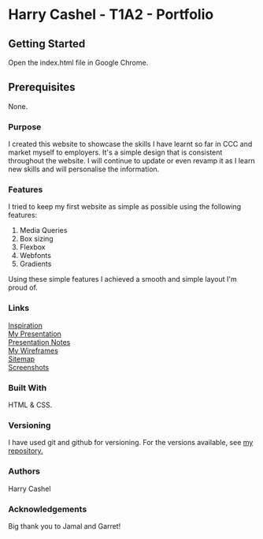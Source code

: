 # Harry Cashel - T1A2 - Portfolio

## Getting Started
Open the index.html file in Google Chrome.

## Prerequisites
None.

### Purpose
I created this website to showcase the skills I have learnt so far in CCC and market myself to employers.
It's a simple design that is consistent throughout the website. I will continue to update or even revamp it as I learn new skills and will personalise the information.

### Features
I tried to keep my first website as simple as possible using the
following features:
1. Media Queries
2. Box sizing
3. Flexbox
4. Webfonts
5. Gradients

Using these simple features I achieved a smooth and simple layout I'm proud of.

### Links
[Inspiration](https://www.pinterest.com.au/harrycashel/port-layout/)  
[My Presentation](https://github.com/HarryCashel/Portfolio/blob/master/T1A2/docs/ppt.pdf)  
[Presentation Notes](https://github.com/HarryCashel/Portfolio/blob/master/T1A2/docs/presentationnotes.pdf)  
[My Wireframes](https://github.com/HarryCashel/Portfolio/blob/master/T1A2/docs/wireframes.pdf)  
[Sitemap](https://github.com/HarryCashel/Portfolio/blob/master/T1A2/docs/sitemap.pdf)  
[Screenshots](https://github.com/HarryCashel/Portfolio/blob/master/T1A2/docs/screenshots)



### Built With
HTML & CSS.

### Versioning
I have used git and github for versioning. For the versions available, see [my repository.](https://github.com/HarryCashel/Portfolio)

### Authors
Harry Cashel

### Acknowledgements
Big thank you to Jamal and Garret!
